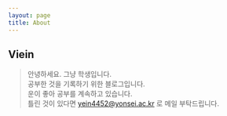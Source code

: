 ```yaml
---
layout: page
title: About
---
```


## Viein

> 안녕하세요. 그냥 학생입니다.  
공부한 것을 기록하기 위한 블로그입니다.  
운이 좋아 공부를 계속하고 있습니다.  
틀린 것이 있다면 <a href="mailto:info@example.com?subject=subject&cc=cc@example.com">yein4452@yonsei.ac.kr </a>로 메일 부탁드립니다.




